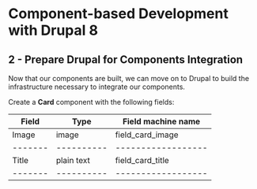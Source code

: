 # Component-based Development with Drupal 8

## 2 - Prepare Drupal for Components Integration
Now that our components are built, we can move on to Drupal to build the infrastructure necessary to integrate our components.

Create a **Card** component with the following fields:

Field   | Type       | Field machine name
------- | ---------- | ------------------
Image   | image      | field_card_image
------- | ---------- | ------------------
Title   | plain text | field_card_title
------- | ---------- | ------------------
